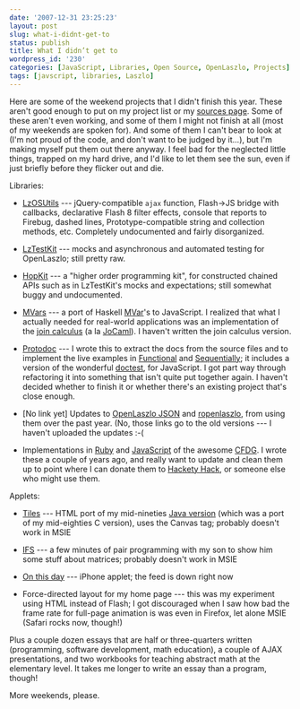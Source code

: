 ```yaml
---
date: '2007-12-31 23:25:23'
layout: post
slug: what-i-didnt-get-to
status: publish
title: What I didn’t get to
wordpress_id: '230'
categories: [JavaScript, Libraries, Open Source, OpenLaszlo, Projects]
tags: [javscript, libraries, Laszlo]
---
```


Here are some of the weekend projects that I didn't finish this year.  These aren't good enough to put on my project list or my [sources page](http://osteele.com/sources/).  Some of these aren't even working, and some of them I might not finish at all (most of my weekends are spoken for).  And some of them I can't bear to look at (I'm not proud of the code, and don't want to be judged by it...), but I'm making myself put them out there anyway.  I feel bad for the neglected little things, trapped on my hard drive, and I'd like to let them see the sun, even if just briefly before they flicker out and die.

<!-- more -->

Libraries:

* [LzOSUtils](http://osteele.com/sources/openlaszlo/lzosutils) --- jQuery-compatible `ajax` function, Flash->JS bridge with callbacks, declarative Flash 8 filter effects, console that reports to Firebug, dashed lines, Prototype-compatible string and collection methods, etc.  Completely undocumented and fairly disorganized.

* [LzTestKit](http://osteele.com/sources/openlaszlo/lztestkit) --- mocks and asynchronous and automated testing for OpenLaszlo; still pretty raw.

* [HopKit](http://osteele.com/sources/javascript/hopkit) --- a "higher order programming kit", for constructed chained APIs such as in LzTestKit's mocks and expectations; still somewhat buggy and undocumented.

* [MVars](http://osteele.com/sources/javascript/concurrent) --- a port of Haskell [MVar](http://www.haskell.org/ghc/docs/latest/html/libraries/base/Control-Concurrent-MVar.html)'s to JavaScript.  I realized that what I actually needed for real-world applications was an implementation of the [join calculus](http://en.wikipedia.org/wiki/Join_calculus) (a la [JoCaml](http://jocaml.inria.fr/)).  I haven't written the join calculus version.

* [Protodoc](http://osteele.com/sources/javascript/protodoc) --- I wrote this to extract the docs from the source files and to implement the live examples in [Functional](http://osteele.com/sources/javascript/functional) and [Sequentially](http://osteele.com/sources/javascript/sequentially); it includes a version of the wonderful [doctest](http://docs.python.org/lib/module-doctest.html), for JavaScript.  I got part way through refactoring it into something that isn't quite put together again.  I haven't decided whether to finish it or whether there's an existing project that's close enough.

* [No link yet] Updates to [OpenLaszlo JSON](http://osteele.com/sources/openlaszlo/json/) and [ropenlaszlo](http://ropenlaszlo.rubyforge.org/), from using them over the past year.  (No, those links go to the old versions --- I haven't uploaded the updates :-(

* Implementations in [Ruby](http://osteele.com/sources/ruby/cfdg.rb) and [JavaScript](http://osteele.com/sources/javascript/cfdg)  of the awesome [CFDG](http://www.chriscoyne.com/cfdg/).  I wrote these a couple of years ago, and really want to update and clean them up to point where I can donate them to [Hackety Hack](http://hacketyhack.net/), or someone else who might use them.

Applets:

* [Tiles](http://osteele.com/applets/tiles.html) --- HTML port of my mid-nineties [Java version](http://osteele.com/applets/java-tiles.html) (which was a port of my mid-eighties C version), uses the Canvas tag; probably doesn't work in MSIE

* [IFS](http://osteele.com/applets/ifs.html) --- a few minutes of pair programming with my son to show him some stuff about matrices; probably doesn't work in MSIE

* [On this day](http://osteele.com/applets/onthisday/) --- iPhone applet; the feed is down right now

* Force-directed layout for my home page --- this was my experiment using HTML instead of Flash; I got discouraged when I saw how bad the frame rate for full-page animation is was even in Firefox, let alone MSIE (Safari rocks now, though!)

Plus a couple dozen essays that are half or three-quarters written (programming, software development, math education), a couple of AJAX presentations, and two workbooks for teaching abstract math at the elementary level.  It takes me longer to write an essay than a program, though!

More weekends, please.
